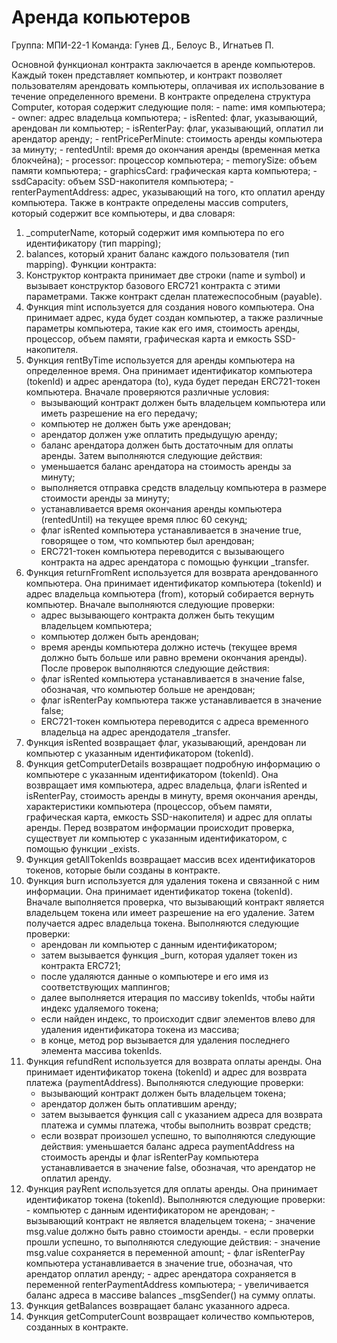 # Аренда копьютеров
Группа: МПИ-22-1
Команда: Гунев Д., Белоус В., Игнатьев П.

Основной функционал контракта заключается в аренде компьютеров. Каждый токен представляет компьютер, и контракт позволяет пользователям арендовать компьютеры, оплачивая их использование в течение определенного времени.
В контракте определена структура Computer, которая содержит следующие поля:
    - name: имя компьютера;
    - owner: адрес владельца компьютера;
    - isRented: флаг, указывающий, арендован ли компьютер;
    - isRenterPay: флаг, указывающий, оплатил ли арендатор аренду;
    - rentPricePerMinute: стоимость аренды компьютера за минуту;
    - rentedUntil: время до окончания аренды (временная метка блокчейна);
    - processor: процессор компьютера;
    - memorySize: объем памяти компьютера;
    - graphicsCard: графическая карта компьютера;
    - ssdCapacity: объем SSD-накопителя компьютера;
    - renterPaymentAddress: адрес, указывающий на того, кто оплатил аренду компьютера.
Также в контракте определены массив computers, который содержит все компьютеры, и два словаря:
1) _computerName, который содержит имя компьютера по его идентификатору (тип mapping);
2) balances, который хранит баланс каждого пользователя (тип mapping).
Функции контракта:
1) Конструктор контракта принимает две строки (name и symbol) и вызывает конструктор базового ERC721 контракта с этими параметрами. Также контракт сделан платежеспособным (payable).
2) Функция mint используется для создания нового компьютера. Она принимает адрес, куда будет создан компьютер, а также различные параметры компьютера, такие как его имя, стоимость аренды, процессор, объем памяти, графическая карта и емкость SSD-накопителя.
3)  Функция rentByTime используется для аренды компьютера на определенное время. Она принимает идентификатор компьютера (tokenId) и адрес арендатора (to), куда будет передан ERC721-токен компьютера.
Вначале проверяются различные условия:
    - вызывающий контракт должен быть владельцем компьютера или иметь разрешение на его передачу;
    - компьютер не должен быть уже арендован;
    - арендатор должен уже оплатить предыдущую аренду;
    - баланс арендатора должен быть достаточным для оплаты аренды.
Затем выполняются следующие действия:
    - уменьшается баланс арендатора на стоимость аренды за минуту;
    - выполняется отправка средств владельцу компьютера в размере стоимости аренды за минуту;
    - устанавливается время окончания аренды компьютера (rentedUntil) на текущее время плюс 60 секунд;
    - флаг isRented компьютера устанавливается в значение true, говорящее о том, что компьютер был арендован;
    - ERC721-токен компьютера переводится с вызывающего контракта на адрес арендатора с помощью функции _transfer.
4)  Функция returnFromRent используется для возврата арендованного компьютера. Она принимает идентификатор компьютера (tokenId) и адрес владельца компьютера (from), который собирается вернуть компьютер.
Вначале выполняются следующие проверки:
    - адрес вызывающего контракта должен быть текущим владельцем компьютера;
    - компьютер должен быть арендован;
    - время аренды компьютера должно истечь (текущее время должно быть больше или равно времени окончания аренды).
После проверок выполняются следующие действия:
    - флаг isRented компьютера устанавливается в значение false, обозначая, что компьютер больше не арендован;
    - флаг isRenterPay компьютера также устанавливается в значение false;
    - ERC721-токен компьютера переводится с адреса временного владельца на адрес арендодателя _transfer.
5)  Функция isRented возвращает флаг, указывающий, арендован ли компьютер с указанным идентификатором (tokenId).
6)  Функция getComputerDetails возвращает подробную информацию о компьютере с указанным идентификатором (tokenId). Она возвращает имя компьютера, адрес владельца, флаги isRented и isRenterPay, стоимость аренды в минуту, время окончания аренды, характеристики компьютера (процессор, объем памяти, графическая карта, емкость SSD-накопителя) и адрес для оплаты аренды. Перед возвратом информации происходит проверка, существует ли компьютер с указанным идентификатором, с помощью функции _exists.
7) Функция getAllTokenIds возвращает массив всех идентификаторов токенов, которые были созданы в контракте.
8) Функция burn используется для удаления токена и связанной с ним информации. Она принимает идентификатор токена (tokenId).
Вначале выполняется проверка, что вызывающий контракт является владельцем токена или имеет разрешение на его удаление. Затем получается адрес владельца токена. Выполняются следующие проверки:
    - арендован ли компьютер с данным идентификатором;
    - затем вызывается функция _burn, которая удаляет токен из контракта ERC721;
    - после удаляются данные о компьютере и его имя из соответствующих маппингов;
    - далее выполняется итерация по массиву tokenIds, чтобы найти индекс удаляемого токена;
    - если найден индекс, то происходит сдвиг элементов влево для удаления идентификатора токена из массива;
    - в конце, метод pop вызывается для удаления последнего элемента массива tokenIds.
9) Функция refundRent используется для возврата оплаты аренды. Она принимает идентификатор токена (tokenId) и адрес для возврата платежа (paymentAddress). Выполняются следующие проверки:
    - вызывающий контракт должен быть владельцем токена;
    - арендатор должен быть оплатившим аренду;
    - затем вызывается функция call с указанием адреса для возврата платежа и суммы платежа, чтобы выполнить возврат средств;
    - если возврат произошел успешно, то выполняются следующие действия: уменьшается баланс адреса paymentAddress на стоимость аренды и флаг isRenterPay компьютера устанавливается в значение false, обозначая, что арендатор не оплатил аренду.
10)  Функция payRent используется для оплаты аренды. Она принимает идентификатор токена (tokenId). Выполняются следующие проверки:
    - компьютер с данным идентификатором не арендован;
    - вызывающий контракт не является владельцем токена;
    - значение msg.value должно быть равно стоимости аренды.
    - если проверки прошли успешно, то выполняются следующие действия:
    - значение msg.value сохраняется в переменной amount;
    - флаг isRenterPay компьютера устанавливается в значение true, обозначая, что арендатор оплатил аренду;
    - адрес арендатора сохраняется в переменной renterPaymentAddress компьютера;
    - увеличивается баланс адреса в массиве balances _msgSender() на сумму оплаты.
11)  Функция getBalances возвращает баланс указанного адреса.
12) Функция getComputerCount возвращает количество компьютеров, созданных в контракте.
